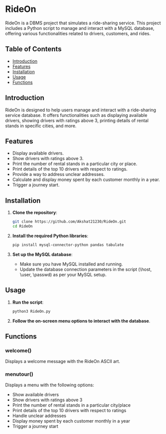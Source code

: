 
# RideOn

RideOn is a DBMS project that simulates a ride-sharing service. This project includes a Python script to manage and interact with a MySQL database, offering various functionalities related to drivers, customers, and rides.

## Table of Contents

- [Introduction](#introduction)
- [Features](#features)
- [Installation](#installation)
- [Usage](#usage)
- [Functions](#functions)

## Introduction

RideOn is designed to help users manage and interact with a ride-sharing service database. It offers functionalities such as displaying available drivers, showing drivers with ratings above 3, printing details of rental stands in specific cities, and more.

## Features

- Display available drivers.
- Show drivers with ratings above 3.
- Print the number of rental stands in a particular city or place.
- Print details of the top 10 drivers with respect to ratings.
- Provide a way to address unclear addresses.
- Calculate and display money spent by each customer monthly in a year.
- Trigger a journey start.

## Installation

1. **Clone the repository**:
    ```sh
    git clone https://github.com/Akshat21230/RideOn.git
    cd RideOn
    ```

2. **Install the required Python libraries**:
    ```sh
    pip install mysql-connector-python pandas tabulate
    ```

3. **Set up the MySQL database**:
    - Make sure you have MySQL installed and running.
    - Update the database connection parameters in the script (\host\, \user\, \passwd\) as per your MySQL setup.

## Usage

1. **Run the script**:
    ```sh
    python3 RideOn.py
    ```

2. **Follow the on-screen menu options to interact with the database**.

## Functions

### welcome()

Displays a welcome message with the RideOn ASCII art.

### menutour()

Displays a menu with the following options:
- Show available drivers
- Show drivers with ratings above 3
- Print the number of rental stands in a particular city/place
- Print details of the top 10 drivers with respect to ratings
- Handle unclear addresses
- Display money spent by each customer monthly in a year
- Trigger a journey start
